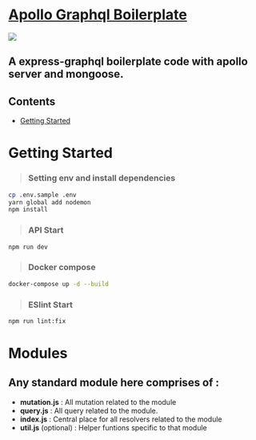 # [Apollo Graphql Boilerplate](https://github.com/abdghani/apollo-graphql-boilerplate)


[![](https://img.shields.io/badge/author-@abdullah-blue.svg)](https://github.com/abdghani)


## A express-graphql boilerplate code with apollo server and mongoose. 

## Contents
- [Getting Started](docs/getting_started.md)

# Getting Started

>### Setting env and install dependencies
```bash
cp .env.sample .env
yarn global add nodemon
npm install
```

>### API Start
```bash
npm run dev
```

>### Docker compose
```bash
docker-compose up -d --build
```

>### ESlint Start
```bash
npm run lint:fix
```

# Modules
## Any standard module here comprises of :
- **mutation.js** : All mutation related to the module
- **query.js** : All query related to the module.
- **index.js** : Central place for all resolvers related to the module
- **util.js** (optional) : Helper funtions specific to that module

